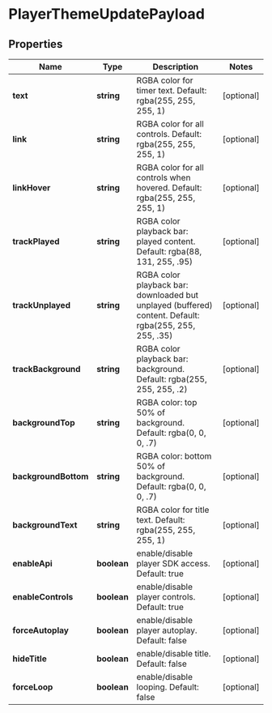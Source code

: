 
# PlayerThemeUpdatePayload

## Properties

Name | Type | Description | Notes
------------ | ------------- | ------------- | -------------
**text** | **string** | RGBA color for timer text. Default: rgba(255, 255, 255, 1) |  [optional]
**link** | **string** | RGBA color for all controls. Default: rgba(255, 255, 255, 1) |  [optional]
**linkHover** | **string** | RGBA color for all controls when hovered. Default: rgba(255, 255, 255, 1) |  [optional]
**trackPlayed** | **string** | RGBA color playback bar: played content. Default: rgba(88, 131, 255, .95) |  [optional]
**trackUnplayed** | **string** | RGBA color playback bar: downloaded but unplayed (buffered) content. Default: rgba(255, 255, 255, .35) |  [optional]
**trackBackground** | **string** | RGBA color playback bar: background. Default: rgba(255, 255, 255, .2) |  [optional]
**backgroundTop** | **string** | RGBA color: top 50% of background. Default: rgba(0, 0, 0, .7) |  [optional]
**backgroundBottom** | **string** | RGBA color: bottom 50% of background. Default: rgba(0, 0, 0, .7) |  [optional]
**backgroundText** | **string** | RGBA color for title text. Default: rgba(255, 255, 255, 1) |  [optional]
**enableApi** | **boolean** | enable/disable player SDK access. Default: true |  [optional]
**enableControls** | **boolean** | enable/disable player controls. Default: true |  [optional]
**forceAutoplay** | **boolean** | enable/disable player autoplay. Default: false |  [optional]
**hideTitle** | **boolean** | enable/disable title. Default: false |  [optional]
**forceLoop** | **boolean** | enable/disable looping. Default: false |  [optional]


